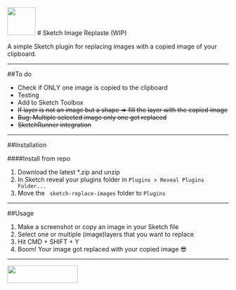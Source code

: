 <img height="64" width="64" src="https://github.com/mheesakkers/sketch-image-replaste/blob/master/Image%20Replaste.sketchplugin/Contents/Resources/icon.png">
# Sketch Image Replaste (WIP)

A simple Sketch plugin for replacing images with a copied image of your clipboard.

---

##To do

- Check if ONLY one image is copied to the clipboard
- Testing
- Add to Sketch Toolbox
- ~~If layer is not an image but a shape => fill the layer with the copied image~~
- ~~Bug: Multiple selected image only one get replaced~~
- ~~SketchRunner integration~~

---

##Installation

####Install from repo

1. Download the latest *.zip and unzip
2. In Sketch reveal your plugins folder in ```Plugins > Reveal Plugins Folder...```
3. Move the ``` sketch-replace-images``` folder to ```Plugins```

---

##Usage

1. Make a screenshot or copy an image in your Sketch file
2. Select one or multiple (image)layers that you want to replace
3. Hit CMD + SHIFT + Y
4. Boom! Your image got replaced with your copied image 😎

---

<a href="http://bit.ly/SketchRunnerWebsite"><img height="40" width="160" src="http://sketchrunner.com/img/badge_blue.png"></a>
